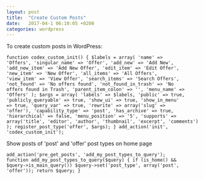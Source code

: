 ```yaml
---
layout: post
title:  "Create Custom Posts"
date:   2017-04-1 06:10:05 +0200
categories: wordpress
---
```


To create custom posts in WordPress:

<code>function codex_custom_init() {
    $labels = array(
        'name' => 'Offers',
        'singular_name' => 'Offer',
        'add_new' => 'Add New',
        'add_new_item' => 'Add New Offer',
        'edit_item' => 'Edit Offer',
        'new_item' => 'New Offer',
        'all_items' => 'All Offers',
        'view_item' => 'View Offer',
        'search_items' => 'Search Offers',
        'not_found' => 'No offers found',
        'not_found_in_trash' => 'No offers found in Trash',
        'parent_item_colon' => '',
        'menu_name' => 'Offers'
    );
    $args = array(
        'labels' => $labels,
        'public' => true,
        'publicly_queryable' => true,
        'show_ui' => true,
        'show_in_menu' => true,
        'query_var' => true,
        'rewrite' => array('slug' => 'offer'),
        'capability_type' => 'post',
        'has_archive' => true,
        'hierarchical' => false,
        'menu_position' => '5',
        'supports' => array('title', 'editor', 'author', 'thumbnail', 'excerpt', 'comments')
    );
    register_post_type('offer', $args);
}
add_action('init', 'codex_custom_init');</code>

<p>Show posts of 'post' and 'offer' post types on home page</p>

<code>add_action('pre_get_posts', 'add_my_post_types_to_query');
function add_my_post_types_to_query($query) {
    if (is_home() && $query->is_main_query())
        $query->set('post_type', array('post', 'offer'));
    return $query;
}</code>
